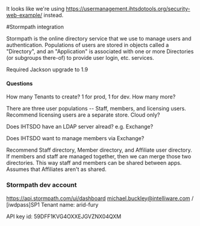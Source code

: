 It looks like we're using https://usermanagement.ihtsdotools.org/security-web-example/ instead.

#Stormpath integration

Stormpath is the online directory service that we use to manage users and authentication.  Populations of users are stored in objects called a "Directory", and an "Application" is associated with one or more Directories (or subgroups there-of) to provide user login, etc. services.

Required Jackson upgrade to 1.9

#### Questions
How many Tenants to create?  1 for prod, 1 for dev.  How many more?

There are three user populations -- Staff, members, and licensing users.  Recommend licensing users are a separate store.  Cloud only?

Does IHTSDO have an LDAP server alread?  e.g. Exchange?

Does IHTSDO want to manage members via Exchange?

Recommend Staff directory, Member directory, and Affiliate user directory.  If members and staff are managed together, then we can merge those two directories.  This way staff and members can be shared between apps.  Assumes that Affiliates aren't as shared.

### Stormpath dev account
https://api.stormpath.com/ui/dashboard
michael.buckley@intelliware.com / [iwdpass]SP1
Tenant name: arid-fury

API key id: 59DFF1KVG4OXXEJGVZNX04QXM

